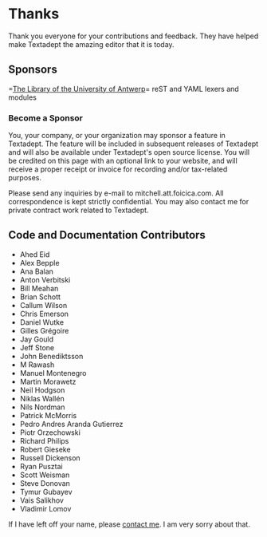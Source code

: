 # Thanks

Thank you everyone for your contributions and feedback. They have helped make
Textadept the amazing editor that it is today.

## Sponsors

=[The Library of the University of Antwerp][]=
    reST and YAML lexers and modules

[The Library of the University of Antwerp]: http://www.uantwerpen.be

### Become a Sponsor

You, your company, or your organization may sponsor a feature in Textadept. The
feature will be included in subsequent releases of Textadept and will also be
available under Textadept's open source license. You will be credited on this
page with an optional link to your website, and will receive a proper receipt or
invoice for recording and/or tax-related purposes.

Please send any inquiries by e-mail to mitchell.att.foicica.com. All
correspondence is kept strictly confidential. You may also contact me for
private contract work related to Textadept.

## Code and Documentation Contributors

* Ahed Eid
* Alex Bepple
* Ana Balan
* Anton Verbitski
* Bill Meahan
* Brian Schott
* Callum Wilson
* Chris Emerson
* Daniel Wutke
* Gilles Grégoire
* Jay Gould
* Jeff Stone
* John Benediktsson
* M Rawash
* Manuel Montenegro
* Martin Morawetz
* Neil Hodgson
* Niklas Wallén
* Nils Nordman
* Patrick McMorris
* Pedro Andres Aranda Gutierrez
* Piotr Orzechowski
* Richard Philips
* Robert Gieseke
* Russell Dickenson
* Ryan Pusztai
* Scott Weisman
* Steve Donovan
* Tymur Gubayev
* Vais Salikhov
* Vladimir Lomov

If I have left off your name, please [contact me][]. I am very sorry about that.

[contact me]: README.html#Contact
